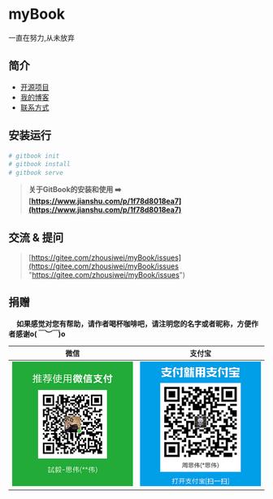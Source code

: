# myBook
一直在努力,从未放弃

## 简介
- [开源项目](./opensource/README.md)
- [我的博客](./blog/README.md)
- [联系方式](./contact.md)

## 安装运行
```bash
# gitbook init
# gitbook install
# gitbook serve
```

> **关于GitBook的安装和使用 ➡️ [https://www.jianshu.com/p/1f78d8018ea7](https://www.jianshu.com/p/1f78d8018ea7)**

## 交流 & 提问
> [https://gitee.com/zhousiwei/myBook/issues](https://gitee.com/zhousiwei/myBook/issues "https://gitee.com/zhousiwei/myBook/issues")


## 捐赠
&#160;&#160;&#160;&#160;**如果感觉对您有帮助，请作者喝杯咖啡吧，请注明您的名字或者昵称，方便作者感谢o(*￣︶￣*)o**

| 微信 | 支付宝 |
| :---: | :---: |
| ![](/assets/weixin.png) | ![](/assets/alipay.jpeg) |
